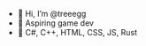 - 🙂 Hi, I’m @treeegg
- 👀 Aspiring game dev
- 🌱 C#, C++, HTML, CSS, JS, Rust

<!---
treeegg/treeegg is a ✨ special ✨ repository because its `README.md` (this file) appears on your GitHub profile.
You can click the Preview link to take a look at your changes.
--->

